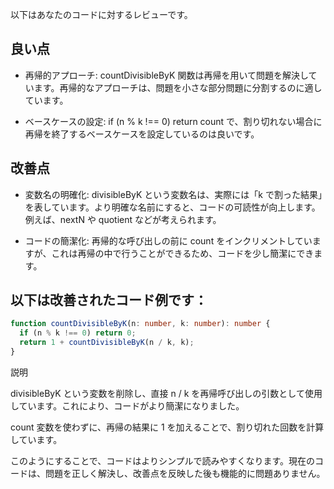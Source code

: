 以下はあなたのコードに対するレビューです。

## 良い点

- 再帰的アプローチ: countDivisibleByK 関数は再帰を用いて問題を解決しています。再帰的なアプローチは、問題を小さな部分問題に分割するのに適しています。

- ベースケースの設定: if (n % k !== 0) return count で、割り切れない場合に再帰を終了するベースケースを設定しているのは良いです。

## 改善点

- 変数名の明確化: divisibleByK という変数名は、実際には「k で割った結果」を表しています。より明確な名前にすると、コードの可読性が向上します。例えば、nextN や quotient などが考えられます。

- コードの簡潔化: 再帰的な呼び出しの前に count をインクリメントしていますが、これは再帰の中で行うことができるため、コードを少し簡潔にできます。

## 以下は改善されたコード例です：

```typescript
function countDivisibleByK(n: number, k: number): number {
  if (n % k !== 0) return 0;
  return 1 + countDivisibleByK(n / k, k);
}
```

説明

divisibleByK という変数を削除し、直接 n / k を再帰呼び出しの引数として使用しています。これにより、コードがより簡潔になりました。

count 変数を使わずに、再帰の結果に 1 を加えることで、割り切れた回数を計算しています。

このようにすることで、コードはよりシンプルで読みやすくなります。現在のコードは、問題を正しく解決し、改善点を反映した後も機能的に問題ありません。

